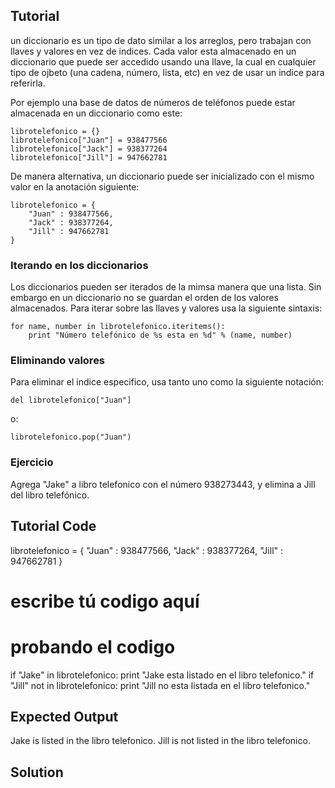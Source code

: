 Tutorial
--------

un diccionario es un tipo de dato similar a los arreglos, pero trabajan con llaves y valores en vez de indices. Cada valor esta almacenado en un diccionario que puede ser accedido usando una llave, la cual en cualquier tipo de ojbeto (una cadena, número, lista, etc) en vez de usar un indice para referirla.

Por ejemplo una base de datos de números de teléfonos puede estar almacenada en un diccionario como este:

    librotelefonico = {}
    librotelefonico["Juan"] = 938477566
    librotelefonico["Jack"] = 938377264
    librotelefonico["Jill"] = 947662781

De manera alternativa, un diccionario puede ser inicializado con el mismo valor en la anotación siguiente:

    librotelefonico = {
        "Juan" : 938477566,
        "Jack" : 938377264,
        "Jill" : 947662781
    }

### Iterando en los diccionarios

Los diccionarios pueden ser iterados de la mimsa manera que una lista. Sin embargo en un diccionario no se guardan el orden de los valores almacenados. Para iterar sobre las llaves y valores usa la siguiente sintaxis:

    for name, number in librotelefonico.iteritems():
        print "Número telefónico de %s esta en %d" % (name, number)

### Eliminando valores

Para eliminar el indice especifico, usa tanto uno como la siguiente notación:

    del librotelefonico["Juan"]

o:

    librotelefonico.pop("Juan")

### Ejercicio

Agrega "Jake" a libro telefonico con el número 938273443, y elimina a Jill del libro telefónico.

Tutorial Code
-------------

librotelefonico = {
    "Juan" : 938477566,
    "Jack" : 938377264,
    "Jill" : 947662781
}

# escribe tú codigo aquí


# probando el codigo
if "Jake" in librotelefonico:
    print "Jake esta listado en el libro telefonico."
if "Jill" not in librotelefonico:
    print "Jill no esta listada en el libro telefonico."

Expected Output
---------------

Jake is listed in the libro telefonico.
Jill is not listed in the libro telefonico.

Solution
--------